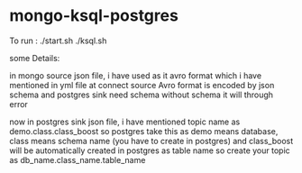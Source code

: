 # mongo-ksql-postgres

To run : ./start.sh
          ./ksql.sh
         
some Details:

in mongo source json file, i have used as it avro format which i have mentioned in yml file at connect source
Avro format is encoded by json schema and postgres sink need schema without schema it will through error 

now in postgres sink json file, i have mentioned topic name as demo.class.class_boost
so postgres take this as demo means database, class means schema name (you have to create in postgres) and class_boost will be automatically created in postgres as table name
so create your topic as db_name.class_name.table_name          
